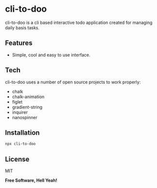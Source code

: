 # cli-to-doo

cli-to-doo is a cli based interactive todo application created for managing daily basis tasks.

## Features

- Simple, cool and easy to use interface.

## Tech

cli-to-doo uses a number of open source projects to work properly:

- chalk
- chalk-animation
- figlet
- gradient-string
- inquirer
- nanospinner

## Installation

```sh
npx cli-to-doo
```

## License

MIT

**Free Software, Hell Yeah!**
